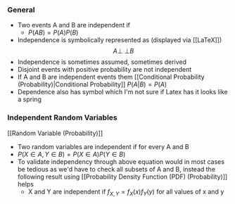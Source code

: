 ### General
- Two events A and B are independent if
	- $P(AB)=P(A)P(B)$
 - Independence is symbolically represented as (displayed via [[LaTeX]])
 $$
 \newcommand{\indep}{\perp \!\!\! \perp}
 A \indep B
 $$
 - Independence is sometimes assumed, sometimes derived
 - Disjoint events with positive probability are not independent
 - If A and B are independent events them [[Conditional Probability (Probability)|Conditional Probability]] $P(A | B)=P(A)$
 - Dependence also has symbol which I'm not sure if Latex has it looks like a spring

### Independent Random Variables
[[Random Variable (Probability)]]
- Two random variables are independent if for every A and B
- $P(X \in A, Y \in B)=P(X \in A)P(Y \in B)$
- To validate independency through above equation would in most cases be tedious as we'd have to check all subsets of A and B, instead the following result using [[Probability Density Function (PDF) (Probability)]] helps
	- X and Y are independent if $f_{X,Y}=f_X(x)f_Y(y)$ for all values of x and y

